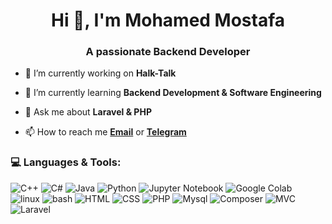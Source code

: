 <h1 align="center">Hi 👋, I'm Mohamed Mostafa</h1>
<h3 align="center">A passionate Backend Developer</h3>

- 🔭 I’m currently working on **Halk-Talk**

- 🌱 I’m currently learning **Backend Development & Software Engineering**

- 💬 Ask me about **Laravel & PHP**

- 📫 How to reach me **[Email](mailto:mohamedkameldev@gmail.com)** or **[Telegram](https://t.me/mohamedkameldev)**


### 💻 Languages & Tools:


![C++](https://img.shields.io/badge/c++-%2300599C.svg?style=flat&logo=c%2B%2B&logoColor=white)
![C#](https://img.shields.io/badge/C%23-%23239120.svg?style=flat&logo=c-sharp)
![Java](https://img.shields.io/badge/java-%23ED8B00.svg?style=flat&logo=java&logoColor=white)
![Python](https://img.shields.io/badge/python-3670A0?style=flat&logo=python&logoColor=ffdd54)
![Jupyter Notebook](https://img.shields.io/badge/Jupyter-Notebook-orange.svg?style=flat&logo=jupyter)
![Google Colab](https://img.shields.io/badge/Google%20Colab-Notebook-yellow.svg?style=flat&logo=google-colab)  
![linux](https://img.shields.io/badge/linux-blue?style=flat&logo=linux&logoColor=white)
![bash](https://img.shields.io/badge/bash-gray?style=flat&logo=gnubash&logoColor=white)
![HTML](https://img.shields.io/badge/html-%23E34F26.svg?style=flat&logo=html5&logoColor=white)
![CSS](https://img.shields.io/badge/css-%231572B6.svg?style=flat&logo=css3&logoColor=white)
![PHP](https://img.shields.io/badge/php-purple?style=flat&logo=php&logoColor=white)
![Mysql](https://img.shields.io/badge/mysql-%23E34F26.svg?style=flat&logo=mysql&logoColor=white)
![Composer](https://img.shields.io/badge/composer-gray?style=flat&logo=composer&logoColor=white)
![MVC](https://img.shields.io/badge/mvc-blue?style=flat&logo=mvc&logoColor=white)
![Laravel](https://img.shields.io/badge/laravel-%23E34F26.svg?style=flat&logo=laravel&logoColor=white)
<!-- ![SQL Server](https://img.shields.io/badge/SQL%20Server-%23CC2927.svg?style=flat&logo=microsoft-sql-server&logoColor=white)
![ASP.NET](https://img.shields.io/badge/ASP.NET-%234D91C5.svg?style=flat&logo=asp.net&logoColor=white) -->


<!-- ![](https://github-profile-trophy.vercel.app/?username=mohamedkameldev) -->

<!-- [![](https://visitcount.itsvg.in/api?id=mohamedkameldev&icon=6&color=1)](https://visitcount.itsvg.in) -->

<!-- 
![](https://github-readme-stats.vercel.app/api/top-langs?username=mohamedkameldev&show_icons=true&locale=en&layout=compact) -->

<!-- ![](https://github-readme-stats.vercel.app/api?username=mohamedkameldev&show_icons=true&locale=en)

![](https://github-readme-streak-stats.herokuapp.com/?user=mohamedkameldev) -->
